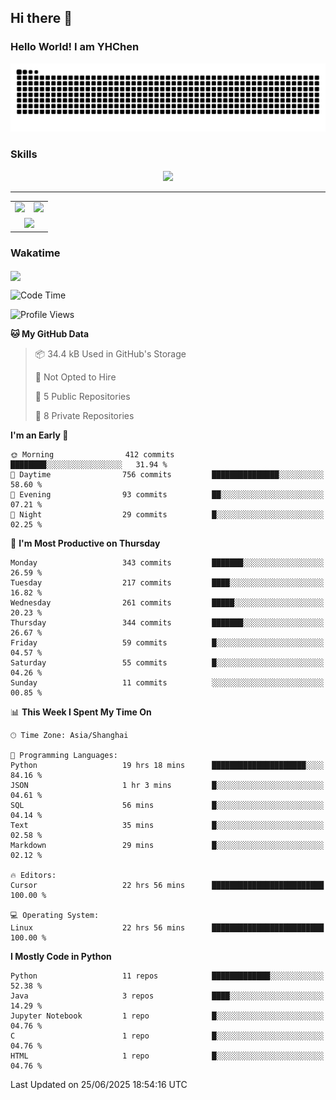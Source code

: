 
## Hi there 👋

<!--
**YHChen0511/YHChen0511** is a ✨ _special_ ✨ repository because its `README.md` (this file) appears on your GitHub profile.

Here are some ideas to get you started:

- 🔭 I’m currently working on ...
- 🌱 I’m currently learning ...
- 👯 I’m looking to collaborate on ...
- 🤔 I’m looking for help with ...
- 💬 Ask me about ...
- 📫 How to reach me: ...
- 😄 Pronouns: ...
- ⚡ Fun fact: ...
-->
### Hello World!  I am YHChen

![](https://raw.githubusercontent.com/YHChen0511/YHChen0511/refs/heads/output/github-contribution-grid-snake.svg)

### Skills

<p align="center">
  <a href="https://skillicons.dev">
    <img src="https://skillicons.dev/icons?i=python,cpp,java,c,pytorch,git,docker,latex,mysql,linux,vscode" />
  </a>
</p>

---
<div align="center">
  <table style="width:100%;">
    <tr>
      <!-- 第一个图片 -->
      <td align="center">
        <img height='200' src="https://github-readme-stats.vercel.app/api?username=YHChen0511&show_icons=true" />
      </td>
      <!-- 第二个图片 -->
      <td align="center">
        <img height='200' src="https://github-readme-stats.vercel.app/api/top-langs/?username=YHChen0511&layout=compact" />
      </td>
    </tr>
    <!-- 第三个图片 -->
    <tr>
      <td colspan="2" align="center">
        <img height="220" src="https://github-readme-activity-graph.vercel.app/graph?username=YHChen0511&theme=github-compact&hide_border=true&area=true" />
      </td>
    </tr>
  </table>
</div>

### Wakatime
<img align="center" src="https://github-readme-stats.vercel.app/api/wakatime?username=YHChen0511&theme=transparent&hide_border=true&layout=compact&langs_count=20&range=last_30_days" />

<!--START_SECTION:waka-->
![Code Time](http://img.shields.io/badge/Code%20Time-327%20hrs%2053%20mins-blue)

![Profile Views](http://img.shields.io/badge/Profile%20Views-1-blue)

**🐱 My GitHub Data** 

> 📦 34.4 kB Used in GitHub's Storage 
 > 
> 🚫 Not Opted to Hire
 > 
> 📜 5 Public Repositories 
 > 
> 🔑 8 Private Repositories 
 > 
**I'm an Early 🐤** 

```text
🌞 Morning                412 commits         ████████░░░░░░░░░░░░░░░░░   31.94 % 
🌆 Daytime                756 commits         ███████████████░░░░░░░░░░   58.60 % 
🌃 Evening                93 commits          ██░░░░░░░░░░░░░░░░░░░░░░░   07.21 % 
🌙 Night                  29 commits          █░░░░░░░░░░░░░░░░░░░░░░░░   02.25 % 
```
📅 **I'm Most Productive on Thursday** 

```text
Monday                   343 commits         ███████░░░░░░░░░░░░░░░░░░   26.59 % 
Tuesday                  217 commits         ████░░░░░░░░░░░░░░░░░░░░░   16.82 % 
Wednesday                261 commits         █████░░░░░░░░░░░░░░░░░░░░   20.23 % 
Thursday                 344 commits         ███████░░░░░░░░░░░░░░░░░░   26.67 % 
Friday                   59 commits          █░░░░░░░░░░░░░░░░░░░░░░░░   04.57 % 
Saturday                 55 commits          █░░░░░░░░░░░░░░░░░░░░░░░░   04.26 % 
Sunday                   11 commits          ░░░░░░░░░░░░░░░░░░░░░░░░░   00.85 % 
```


📊 **This Week I Spent My Time On** 

```text
🕑︎ Time Zone: Asia/Shanghai

💬 Programming Languages: 
Python                   19 hrs 18 mins      █████████████████████░░░░   84.16 % 
JSON                     1 hr 3 mins         █░░░░░░░░░░░░░░░░░░░░░░░░   04.61 % 
SQL                      56 mins             █░░░░░░░░░░░░░░░░░░░░░░░░   04.14 % 
Text                     35 mins             █░░░░░░░░░░░░░░░░░░░░░░░░   02.58 % 
Markdown                 29 mins             █░░░░░░░░░░░░░░░░░░░░░░░░   02.12 % 

🔥 Editors: 
Cursor                   22 hrs 56 mins      █████████████████████████   100.00 % 

💻 Operating System: 
Linux                    22 hrs 56 mins      █████████████████████████   100.00 % 
```

**I Mostly Code in Python** 

```text
Python                   11 repos            █████████████░░░░░░░░░░░░   52.38 % 
Java                     3 repos             ████░░░░░░░░░░░░░░░░░░░░░   14.29 % 
Jupyter Notebook         1 repo              █░░░░░░░░░░░░░░░░░░░░░░░░   04.76 % 
C                        1 repo              █░░░░░░░░░░░░░░░░░░░░░░░░   04.76 % 
HTML                     1 repo              █░░░░░░░░░░░░░░░░░░░░░░░░   04.76 % 
```




 Last Updated on 25/06/2025 18:54:16 UTC
<!--END_SECTION:waka-->
